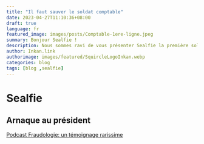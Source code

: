 ```yaml
---
title: "Il faut sauver le soldat comptable"
date: 2023-04-27T11:10:36+08:00
draft: true
language: fr
featured_image: images/posts/Comptable-1ere-ligne.jpeg
summary: Bonjour Sealfie !
description: Nous sommes ravi de vous présenter Sealfie la première solution de protection contre l'arnaque au président.
author: Inkan.link
authorimage: images/featured/SquircleLogoInkan.webp 
categories: blog
tags: [blog ,sealfie]
---
```



# Sealfie

## Arnaque au président

[Podcast Fraudologie: un témoignage rarissime](https://www.fraudologie.fr/podcast/fraude-au-president-temoignage-rarissime/)
